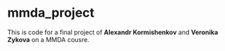 # mmda_project
This is code for a final project of **Alexandr Kormishenkov** and **Veronika Zykova** on a MMDA cousre.
